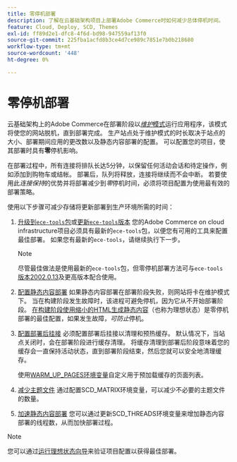 ```yaml
---
title: 零停机部署
description: 了解在云基础架构项目上部署Adobe Commerce时如何减少总体停机时间。
feature: Cloud, Deploy, SCD, Themes
exl-id: ff89d2e1-dfc8-4f6d-bd98-947559af13f0
source-git-commit: 225fba1acfd8b3ce4d7ce989c7851e7b0b218680
workflow-type: tm+mt
source-wordcount: '448'
ht-degree: 0%

---
```


# 零停机部署

云基础架构上的Adobe Commerce在部署阶段以&#x200B;[_维护_&#x200B;模式](https://experienceleague.adobe.com/docs/commerce-operations/configuration-guide/setup/application-modes.html#production-mode)运行应用程序，该模式将使您的网站脱机，直到部署完成。 生产站点处于维护模式的时长取决于站点的大小、部署期间应用的更改数以及静态内容部署的配置。 可以配置您的项目，使其部署时具有&#x200B;**零**&#x200B;停机影响。

在部署过程中，所有连接将排队长达5分钟，以保留任何活动会话和待定操作，例如添加到购物车或结帐。 部署后，队列将释放，连接将继续而不会中断。 若要使用此&#x200B;_连接保持_&#x200B;的优势并将部署减少到&#x200B;_零_&#x200B;停机时间，必须将项目配置为使用最有效的部署策略。

使用以下步骤可减少存储将更新部署到生产环境所需的时间：

1. [升级到`ece-tools`包](../dev-tools/install-package.md)或[更新`ece-tools`版本](../dev-tools/update-package.md)
您的Adobe Commerce on cloud infrastructure项目必须具有最新的`ece-tools`包，以便您有可用的工具来配置最佳部署。 如果您有最新的`ece-tools`，请继续执行下一步。

   >[!NOTE]
   >
   >尽管最佳做法是使用最新的`ece-tools`包，但零停机部署方法可与`ece-tools` [版本2002.0.13](../release-notes/cloud-release-archive.md#v2002013)及更高版本配合使用。

1. [配置静态内容部署](static-content.md)
如果静态内容部署在部署阶段失败，则网站将卡在维护模式下。 当在构建阶段发生故障时，该进程可避免停机，因为它从不开始部署阶段。 [在构建阶段使用缩小的HTML生成静态内容](static-content.md#setting-the-scd-on-build)（也称为理想状态）是零停机部署的最佳配置，如果发生故障，_可防止_&#x200B;停机。

1. [配置部署后挂接](../application/hooks-property.md)
必须配置部署后挂接以清理和预热缓存。 默认情况下，当站点关闭时，会在部署阶段进行缓存清理。 将缓存清理到部署后阶段意味着您的缓存会一直保持活动状态，直到部署阶段结束，然后您就可以安全地清理缓存。

   使用[WARM_UP_PAGES环境变量](../environment/variables-post-deploy.md#warmuppages)自定义用于预加载缓存的页面列表。

1. [减少主题文件](../environment/variables-deploy.md#scdmatrix)
通过配置SCD\_MATRIX环境变量，可以减少不必要的主题文件的数量。

1. [加速静态内容部署](../environment/variables-deploy.md#scdthreads)
您可以通过更新SCD\_THREADS环境变量来增加静态内容部署的线程数，从而加快部署过程。

>[!NOTE]
>
>您可以通过[运行理想状态向导](smart-wizards.md#verifying-an-ideal-configuration)来验证项目配置以获得最佳部署。
